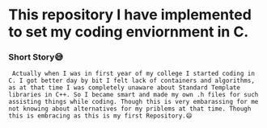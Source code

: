 # This repository I have implemented to set my coding enviornment in C.

### Short Story😅
     Actually when I was in first year of my college I started coding in C. I got better day by bit I felt lack of containers and algorithms, as at that time I was completely unaware about Standard Template libraries in C++. So I became smart and made my own .h files for such assisting things while coding. Though this is very embarassing for me not knowing about alternatives for my priblems at that time. Though this is embracing as this is my first Repository.😄
